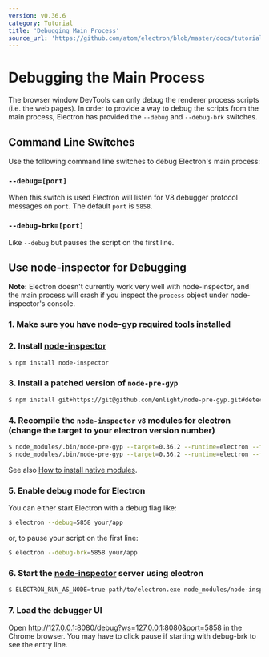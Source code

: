```yaml
---
version: v0.36.6
category: Tutorial
title: 'Debugging Main Process'
source_url: 'https://github.com/atom/electron/blob/master/docs/tutorial/debugging-main-process.md'
---
```


# Debugging the Main Process

The browser window DevTools can only debug the renderer process scripts (i.e.
the web pages). In order to provide a way to debug the scripts from the main
process, Electron has provided the `--debug` and `--debug-brk` switches.

## Command Line Switches

Use the following command line switches to debug Electron's main process:

### `--debug=[port]`

When this switch is used Electron will listen for V8 debugger protocol
messages on `port`. The default `port` is `5858`.

### `--debug-brk=[port]`

Like `--debug` but pauses the script on the first line.

## Use node-inspector for Debugging

__Note:__ Electron doesn't currently work very well
with node-inspector, and the main process will crash if you inspect the
`process` object under node-inspector's console.

### 1. Make sure you have [node-gyp required tools][node-gyp-required-tools] installed

### 2. Install [node-inspector][node-inspector]

```bash
$ npm install node-inspector
```

### 3. Install a patched version of `node-pre-gyp`

```bash
$ npm install git+https://git@github.com/enlight/node-pre-gyp.git#detect-electron-runtime-in-find
```

### 4. Recompile the `node-inspector` `v8` modules for electron (change the target to your electron version number)

```bash
$ node_modules/.bin/node-pre-gyp --target=0.36.2 --runtime=electron --fallback-to-build --directory node_modules/v8-debug/ --dist-url=https://atom.io/download/atom-shell reinstall
$ node_modules/.bin/node-pre-gyp --target=0.36.2 --runtime=electron --fallback-to-build --directory node_modules/v8-profiler/ --dist-url=https://atom.io/download/atom-shell reinstall
```

See also [How to install native modules](how-to-install-native-modules).

### 5. Enable debug mode for Electron

You can either start Electron with a debug flag like:

```bash
$ electron --debug=5858 your/app
```

or, to pause your script on the first line:

```bash
$ electron --debug-brk=5858 your/app
```

### 6. Start the [node-inspector][node-inspector] server using electron

```bash
$ ELECTRON_RUN_AS_NODE=true path/to/electron.exe node_modules/node-inspector/bin/inspector.js
```

### 7. Load the debugger UI

Open http://127.0.0.1:8080/debug?ws=127.0.0.1:8080&port=5858 in the Chrome browser. You may have to click pause if starting with debug-brk to see the entry line.

[node-inspector]: https://github.com/node-inspector/node-inspector
[node-gyp-required-tools]: https://github.com/nodejs/node-gyp#installation
[how-to-install-native-modules]: http://electron.atom.io/docs/v0.36.6/tutorial/using-native-node-modules#how-to-install-native-modules

